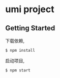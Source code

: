 # umi project

## Getting Started

下载依赖,

```bash
$ npm install
```

启动项目,

```bash
$ npm start
```
